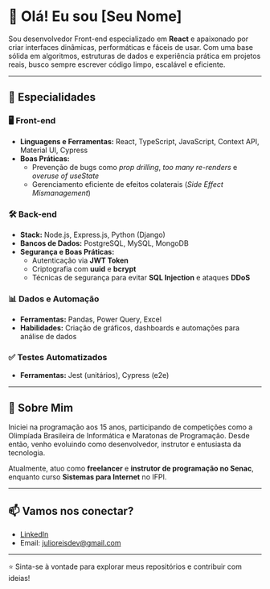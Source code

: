 # 👋 Olá! Eu sou [Seu Nome]

Sou desenvolvedor Front-end especializado em **React** e apaixonado por criar interfaces dinâmicas, performáticas e fáceis de usar. Com uma base sólida em algoritmos, estruturas de dados e experiência prática em projetos reais, busco sempre escrever código limpo, escalável e eficiente.

---

## 🚀 Especialidades

### 🖥️ Front-end
- **Linguagens e Ferramentas:** React, TypeScript, JavaScript, Context API, Material UI, Cypress
- **Boas Práticas:** 
  - Prevenção de bugs como *prop drilling*, *too many re-renders* e *overuse of useState*
  - Gerenciamento eficiente de efeitos colaterais (*Side Effect Mismanagement*)

### 🛠️ Back-end
- **Stack:** Node.js, Express.js, Python (Django)
- **Bancos de Dados:** PostgreSQL, MySQL, MongoDB
- **Segurança e Boas Práticas:**
  - Autenticação via **JWT Token**
  - Criptografia com **uuid** e **bcrypt**
  - Técnicas de segurança para evitar **SQL Injection** e ataques **DDoS**

### 📊 Dados e Automação
- **Ferramentas:** Pandas, Power Query, Excel
- **Habilidades:** Criação de gráficos, dashboards e automações para análise de dados

### ✅ Testes Automatizados
- **Ferramentas:** Jest (unitários), Cypress (e2e)

---

## 🎯 Sobre Mim

Iniciei na programação aos 15 anos, participando de competições como a Olimpíada Brasileira de Informática e Maratonas de Programação. Desde então, venho evoluindo como desenvolvedor, instrutor e entusiasta da tecnologia.

Atualmente, atuo como **freelancer** e **instrutor de programação no Senac**, enquanto curso **Sistemas para Internet** no IFPI.

---

## 📫 Vamos nos conectar?

- [LinkedIn]([https://www.linkedin.com/in/seu-usuario](https://www.linkedin.com/in/j%C3%BAlio-cezar-reis-67a36722b/))
- Email: julioreisdev@gmail.com

---

⭐️ Sinta-se à vontade para explorar meus repositórios e contribuir com ideias!
